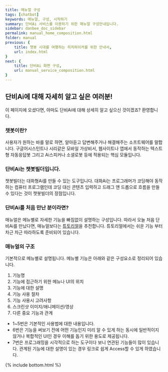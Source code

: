 ```yaml
---
title: 매뉴얼 구성
tags: [chatbot]
keywords: 매뉴얼, 구성, 시작하기
summary: 단비Ai 서비스를 이용하기 위한 매뉴얼 구성안내입니다.
sidebar: danbee_doc_sidebar
permalink: manual_home_composition.html
folder: manual
previous: {
    title: 챗봇 시대를 여행하는 히치하이커를 위한 안내서,
    url: index.html
}
next: {
    title: 단비Ai 화면 구성,
    url: manual_service_composition.html
}
---
```


## 단비Ai에 대해 자세히 알고 싶은 여러분!
이 페이지에 오셨다면, 아마도 단비Ai에 대해 상세히 알고 싶으신 것이겠죠? 환영합니다.

### 챗봇이란?
사용자가 원하는 바를 말로 하면, 알아듣고 답변해주거나 해결해주는 소프트웨어를 말합니다. 구글어시스턴트나 시리같은 모바일 가상비서, 웹사이트나 앱에서 동작하는 텍스트형 자동응답봇 그리고 Ai스피커나 소셜로봇 등에 적용되는 핵심 모듈입니다. 

### 단비Ai는 챗봇빌더입니다.
챗봇빌더는 대화형Ai를 만들 수 있는 도구입니다. 대화Ai는 프로그래머가 코딩해야 동작하는 컴퓨터 프로그램인데 코딩 대신 콘텐츠 입력하고 드래그 앤 드롭으로 흐름을 만들 수 있다는 것이 챗봇빌더의 장점입니다.

### 단비Ai를 처음 만난 분이라면?
매뉴얼은 메뉴별로 자세한 기능을 빠짐없이 설명하는 구성입니다.
따라서 오늘 처음 단비Ai를 만났다면, 매뉴얼보다는 [튜토리얼](/tutorial_home.html)을 추천합니다. 튜토리얼에서는 쉬운 기능 부터 차근 차근 따라하도록 준비되어 있습니다.


### 매뉴얼의 구조
기본적으로 메뉴별로 설명됩니다. 메뉴별 기능은 아래와 같은 구성요소로 정리되어 있습니다.

1. 기능명
2. 기능에 접근하기 위한 메뉴나 UI의 위치
3. 기능에 대한 설명
4. 기능 사용 절차
5. 기능 사용시 고려사항
6. 스크린샷 이미지/애니메이션/영상
7. 다른 중요 기능과 관계

- 1~5번은 기본적인 사용법에 대한 내용입니다.
- 6번은 기능을 써보기 전에 어떤 기능인지 미리 알 수 있게 하는 동시에 일반적이지 않거나 복합적인 UI인 경우 이해를 돕기 위한 용도로 제공됩니다.
- 7번은 프로그래밍을 시각적으로 하는 도구이다 보니 연관된 기능들이 많이 있습니다. 관계된 기능에 대한 설명이 있는 경우 링크로 쉽게 Access할 수 있게 하였습니다.



{% include bottom.html %}

